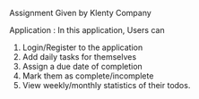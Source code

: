 Assignment Given by Klenty Company

Application : In this application, Users can

1. Login/Register to the application
2. Add daily tasks for themselves
3. Assign a due date of completion
4. Mark them as complete/incomplete
5. View weekly/monthly statistics of their todos.
